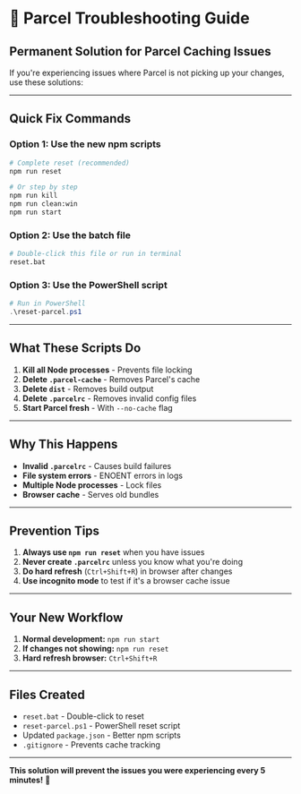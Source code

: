 # 🚀 Parcel Troubleshooting Guide

## **Permanent Solution for Parcel Caching Issues**

If you're experiencing issues where Parcel is not picking up your changes, use these solutions:

---

## **Quick Fix Commands**

### **Option 1: Use the new npm scripts**
```bash
# Complete reset (recommended)
npm run reset

# Or step by step
npm run kill
npm run clean:win
npm run start
```

### **Option 2: Use the batch file**
```bash
# Double-click this file or run in terminal
reset.bat
```

### **Option 3: Use the PowerShell script**
```powershell
# Run in PowerShell
.\reset-parcel.ps1
```

---

## **What These Scripts Do**

1. **Kill all Node processes** - Prevents file locking
2. **Delete `.parcel-cache`** - Removes Parcel's cache
3. **Delete `dist`** - Removes build output
4. **Delete `.parcelrc`** - Removes invalid config files
5. **Start Parcel fresh** - With `--no-cache` flag

---

## **Why This Happens**

- **Invalid `.parcelrc`** - Causes build failures
- **File system errors** - ENOENT errors in logs
- **Multiple Node processes** - Lock files
- **Browser cache** - Serves old bundles

---

## **Prevention Tips**

1. **Always use `npm run reset`** when you have issues
2. **Never create `.parcelrc`** unless you know what you're doing
3. **Do hard refresh** (`Ctrl+Shift+R`) in browser after changes
4. **Use incognito mode** to test if it's a browser cache issue

---

## **Your New Workflow**

1. **Normal development:** `npm run start`
2. **If changes not showing:** `npm run reset`
3. **Hard refresh browser:** `Ctrl+Shift+R`

---

## **Files Created**

- `reset.bat` - Double-click to reset
- `reset-parcel.ps1` - PowerShell reset script
- Updated `package.json` - Better npm scripts
- `.gitignore` - Prevents cache tracking

---

**This solution will prevent the issues you were experiencing every 5 minutes!** 🎉 